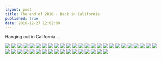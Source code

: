 ```yaml
---
layout: post
title: The end of 2016 - Back in California
published: true
date: 2016-12-27 12:02:00
---
```


Hanging out in California....

![](https://s26.postimg.org/6qkoxkpyh/DSCF16208.jpg)
![](https://s26.postimg.org/vxvkxtt2h/DSCF16216.jpg)
![](https://s26.postimg.org/y3pvsbwix/DSCF16232.jpg)
![](https://s26.postimg.org/z7a04ah61/DSCF16233.jpg)
![](https://s26.postimg.org/9prlkozft/DSCF16243.jpg)
![](https://s26.postimg.org/tyez6eyqx/DSCF16245.jpg)
![](https://s26.postimg.org/jcv3uesfd/DSCF16267.jpg)
![](https://s26.postimg.org/aj47db5gp/DSCF16287.jpg)
![](https://s26.postimg.org/tpheghlyh/DSCF16294.jpg)
![](https://s26.postimg.org/n0av0h0mh/DSCF16302.jpg)
![](https://s26.postimg.org/ye1zpf0ix/DSCF16306.jpg)
![](https://s26.postimg.org/lb6d65aax/DSCF16309.jpg)
![](https://s26.postimg.org/ow28pdeuh/DSCF16317.jpg)
![](https://s26.postimg.org/77ahxr33d/DSCF16335.jpg)
![](https://s26.postimg.org/i85n2rvc9/DSCF16358.jpg)
![](https://s26.postimg.org/hwo6q0ew9/DSCF16388.jpg)
![](https://s26.postimg.org/g655oixd5/DSCF16415.jpg)
![](https://s26.postimg.org/w5nt82tex/DSCF16419.jpg)
![](https://s26.postimg.org/i0i069kdl/DSCF16438.jpg)
![](https://s26.postimg.org/iraqc1mqx/DSCF16440.jpg)
![](https://s26.postimg.org/tsagut4dl/DSCF16461.jpg)
![](https://s26.postimg.org/mqcj8m0rt/DSCF16469.jpg)
![](https://s26.postimg.org/3zalyg67d/DSCF16499.jpg)
![](https://s26.postimg.org/52uqaequh/DSCF16519.jpg)
![](https://s26.postimg.org/gt8nrsjmx/DSCF16532.jpg)
![](https://s26.postimg.org/tlwrrpv8p/DSCF16540.jpg)
![](https://s26.postimg.org/yylm5uj55/DSCF16568.jpg)
![](https://s26.postimg.org/x82l4d1m1/DSCF16574.jpg)
![](https://s26.postimg.org/83bkqy25l/DSCF16576.jpg)
![](https://s26.postimg.org/ypo1fx6cp/DSCF16609.jpg)
![](https://s26.postimg.org/crw5zvgq1/DSCF16625.jpg)
![](https://s26.postimg.org/cgepn40a1/DSCF16632.jpg)
![](https://s26.postimg.org/em90hm3qh/DSCF16642.jpg)
![](https://s26.postimg.org/kogn83s6h/DSCF16661.jpg)
![](https://s26.postimg.org/r3fo4ryw9/DSCF16694.jpg)
![](https://s26.postimg.org/bj8ae8ort/DSCF16703.jpg)
![](https://s26.postimg.org/rk0vr7mnd/DSCF16766.jpg)
![](https://s26.postimg.org/baapobbzd/DSCF16778.jpg)
![](https://s26.postimg.org/a9agz6uzt/DSCF16782.jpg)
![](https://s26.postimg.org/kkrf5lc2x/DSCF16794.jpg)
![](https://s26.postimg.org/th279j2p5/DSCF16804.jpg)
![](https://s26.postimg.org/plyt6yjjd/DSCF16847.jpg)
